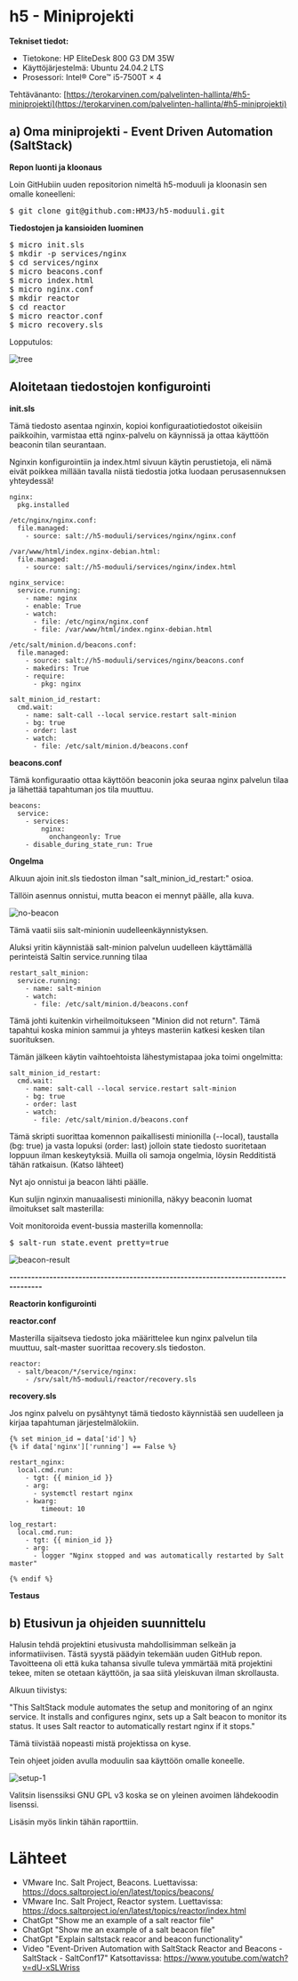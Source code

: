 # h5 - Miniprojekti

**Tekniset tiedot:**
- Tietokone: HP EliteDesk 800 G3 DM 35W
- Käyttöjärjestelmä: Ubuntu 24.04.2 LTS
- Prosessori: Intel® Core™ i5-7500T × 4

Tehtävänanto: [https://terokarvinen.com/palvelinten-hallinta/#h5-miniprojekti](https://terokarvinen.com/palvelinten-hallinta/#h5-miniprojekti)
   
## a) Oma miniprojekti - Event Driven Automation (SaltStack)

**Repon luonti ja kloonaus**

Loin GitHubiin uuden repositorion nimeltä h5-moduuli ja kloonasin sen omalle koneelleni:

<pre>
$ git clone git@github.com:HMJ3/h5-moduuli.git
</pre>

**Tiedostojen ja kansioiden luominen**

<pre>
$ micro init.sls
$ mkdir -p services/nginx
$ cd services/nginx
$ micro beacons.conf
$ micro index.html
$ micro nginx.conf
$ mkdir reactor
$ cd reactor
$ micro reactor.conf
$ micro recovery.sls
</pre>

Lopputulos:

![tree](https://github.com/HMJ3/linux-course/blob/main/assignments/img/h5-img/tree.png)

## Aloitetaan tiedostojen konfigurointi

**init.sls**

Tämä tiedosto asentaa nginxin, kopioi konfiguraatiotiedostot oikeisiin paikkoihin, 
varmistaa että nginx-palvelu on käynnissä ja ottaa käyttöön beaconin tilan seurantaan.

Nginxin konfigurointiin ja index.html sivuun käytin perustietoja, eli nämä eivät poikkea millään tavalla niistä tiedostia jotka luodaan perusasennuksen yhteydessä!

```
nginx:
  pkg.installed

/etc/nginx/nginx.conf:
  file.managed:
    - source: salt://h5-moduuli/services/nginx/nginx.conf

/var/www/html/index.nginx-debian.html:
  file.managed:
    - source: salt://h5-moduuli/services/nginx/index.html

nginx_service:
  service.running:
    - name: nginx
    - enable: True
    - watch:
      - file: /etc/nginx/nginx.conf
      - file: /var/www/html/index.nginx-debian.html

/etc/salt/minion.d/beacons.conf:
  file.managed:
    - source: salt://h5-moduuli/services/nginx/beacons.conf
    - makedirs: True
    - require:
      - pkg: nginx

salt_minion_id_restart:
  cmd.wait:
    - name: salt-call --local service.restart salt-minion
    - bg: true
    - order: last
    - watch:
      - file: /etc/salt/minion.d/beacons.conf
```

**beacons.conf**

 Tämä konfiguraatio ottaa käyttöön beaconin joka seuraa nginx palvelun tilaa ja lähettää tapahtuman jos tila muuttuu.

```
beacons:
  service:
    - services:
        nginx:
          onchangeonly: True
    - disable_during_state_run: True
```

**Ongelma**

Alkuun ajoin init.sls tiedoston ilman "salt_minion_id_restart:" osioa.

Tällöin asennus onnistui, mutta beacon ei mennyt päälle, alla kuva. 

![no-beacon](https://github.com/HMJ3/linux-course/blob/main/assignments/img/h5-img/no-beacon.png)

Tämä vaatii siis salt-minionin uudelleenkäynnistyksen.

Aluksi yritin käynnistää salt-minion palvelun uudelleen käyttämällä perinteistä Saltin service.running tilaa

```
restart_salt_minion:
  service.running:
    - name: salt-minion
    - watch:
      - file: /etc/salt/minion.d/beacons.conf
```

Tämä johti kuitenkin virheilmoitukseen "Minion did not return". Tämä tapahtui  koska minion sammui ja yhteys masteriin katkesi kesken tilan suorituksen.

Tämän jälkeen käytin vaihtoehtoista lähestymistapaa joka toimi ongelmitta:

```
salt_minion_id_restart:
  cmd.wait:
    - name: salt-call --local service.restart salt-minion
    - bg: true
    - order: last
    - watch:
      - file: /etc/salt/minion.d/beacons.conf
```

Tämä skripti suorittaa komennon paikallisesti minionilla (--local), taustalla (bg: true) ja vasta lopuksi (order: last) 
jolloin state tiedosto suoritetaan loppuun ilman keskeytyksiä. Muilla oli samoja ongelmia, löysin Redditistä tähän ratkaisun. (Katso lähteet)

Nyt ajo onnistui ja beacon lähti päälle.

Kun suljin nginxin manuaalisesti minionilla, näkyy beaconin luomat ilmoitukset salt masterilla:

Voit monitoroida event-bussia masterilla komennolla:

<pre>
$ salt-run state.event pretty=true
</pre>

![beacon-result](https://github.com/HMJ3/linux-course/blob/main/assignments/img/h5-img/beacon-result.png)

**-------------------------------------------------------------------------------------**

**Reactorin konfigurointi**

**reactor.conf**

Masterilla sijaitseva tiedosto joka määrittelee kun nginx palvelun tila muuttuu, salt-master suorittaa recovery.sls tiedoston.

```
reactor:
  - salt/beacon/*/service/nginx:
    - /srv/salt/h5-moduuli/reactor/recovery.sls
```

**recovery.sls**

Jos nginx palvelu on pysähtynyt tämä tiedosto käynnistää sen uudelleen ja kirjaa tapahtuman järjestelmälokiin.

```
{% set minion_id = data['id'] %}
{% if data['nginx']['running'] == False %}

restart_nginx:
  local.cmd.run:
    - tgt: {{ minion_id }}
    - arg:
      - systemctl restart nginx
    - kwarg:
        timeout: 10

log_restart:
  local.cmd.run:
    - tgt: {{ minion_id }}
    - arg:
      - logger "Nginx stopped and was automatically restarted by Salt master"

{% endif %}
```

**Testaus**


## b) Etusivun ja ohjeiden suunnittelu

Halusin tehdä projektini etusivusta mahdollisimman selkeän ja informatiivisen. Tästä syystä päädyin tekemään uuden GitHub repon.
Tavoitteena oli että kuka tahansa sivulle tuleva ymmärtää mitä projektini tekee, miten se otetaan käyttöön, ja saa siitä yleiskuvan ilman skrollausta.

Alkuun tiivistys:

"This SaltStack module automates the setup and monitoring of an nginx service. 
It installs and configures nginx, sets up a Salt beacon to monitor its status. It uses Salt reactor to automatically restart nginx if it stops."

Tämä tiivistää nopeasti mistä projektissa on kyse.

Tein ohjeet joiden avulla moduulin saa käyttöön omalle koneelle.

![setup-1](https://github.com/HMJ3/linux-course/blob/main/assignments/img/h5-img/setup-1.png)

Valitsin lisenssiksi GNU GPL v3 koska se on yleinen avoimen lähdekoodin lisenssi.

Lisäsin myös linkin tähän raporttiin.

# Lähteet
- VMware Inc. Salt Project, Beacons. Luettavissa: https://docs.saltproject.io/en/latest/topics/beacons/
- VMware Inc. Salt Project, Reactor system. Luettavissa: https://docs.saltproject.io/en/latest/topics/reactor/index.html
- ChatGpt "Show me an example of a salt reactor file"
- ChatGpt "Show me an example of a salt beacon file"
- ChatGpt "Explain saltstack reacor and beacon functionality"
- Video "Event-Driven Automation with SaltStack Reactor and Beacons - SaltStack - SaltConf17" Katsottavissa: https://www.youtube.com/watch?v=dU-xSLWriss

